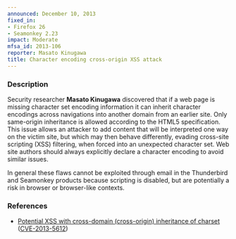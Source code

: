 ```yaml
---
announced: December 10, 2013
fixed_in:
- Firefox 26
- Seamonkey 2.23
impact: Moderate
mfsa_id: 2013-106
reporter: Masato Kinugawa
title: Character encoding cross-origin XSS attack
---
```


<h3>Description</h3>

<p>Security researcher <strong>Masato Kinugawa</strong> discovered that if a web
page is missing character set encoding information it can inherit character
encodings across navigations into another domain from an earlier site. Only
same-origin inheritance is allowed according to the HTML5 specification. This
issue allows an attacker to add content that will be interpreted one way on the
victim site, but which may then behave differently, evading cross-site scripting
(XSS) filtering, when forced into an unexpected character set. Web site authors
should always explicitly declare a character encoding to avoid similar issues.
</p>

<p class="note">In general these flaws cannot be exploited through email in the
Thunderbird and Seamonkey products because scripting is disabled, but are
potentially a risk in browser or browser-like contexts.</p>

<h3>References</h3>

<ul>
  <li><a href="https://bugzilla.mozilla.org/show_bug.cgi?id=871161">
       Potential XSS with cross-domain (cross-origin) inheritance of charset</a>
(<a href="http://cve.mitre.org/cgi-bin/cvename.cgi?name=CVE-2013-5612" class="ex-ref">CVE-2013-5612</a>)</li>
</ul>



